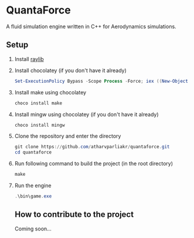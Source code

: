 # QuantaForce

A fluid simulation engine written in C++ for Aerodynamics simulations.

## Setup

1. Install [raylib](https://raysan5.itch.io/raylib/download/eyJleHBpcmVzIjoxNzI2Njg5ODE0LCJpZCI6ODUzMzF9.lJkb3%2fgFOmsbN1Jhj91dU3S6uWA%3d)
2. Install chocolatey (if you don't have it already)
   ```powershell
   Set-ExecutionPolicy Bypass -Scope Process -Force; iex ((New-Object System.Net.WebClient).DownloadString('https://chocolatey.org/install.ps1'))
   ```
3. Install make using chocolatey
   ```powershell
   choco install make
   ```
4. Install mingw using chocolatey (if you don't have it already)
   ```powershell
   choco install mingw
   ```
5. Clone the repository and enter the directory
   ```powershell
   git clone https://github.com/atharvparliakr/quantaforce.git
   cd quantaforce
   ```
6. Run following command to build the project (in the root directory)
   ```powershell
   make
   ```
7. Run the engine

   ```powershell
   .\bin\game.exe
   ```

   ## How to contribute to the project

   Coming soon...
